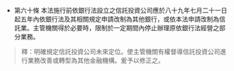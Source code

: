 * 第六十條 本法施行前依銀行法設立之信託投資公司應於八十九年七月二十一日起五年內依銀行法及其相關規定申請改制為其他銀行，或依本法申請改制為信託業。主管機關得於必要時，限制於一定期間內停止辦理原依銀行法經營之部分業務。

> 釋：明確規定信託投資公司未來定位。使主管機關有權督導信託投資公司進行業務改善或轉型為其他金融機構。爰予以修正之。

